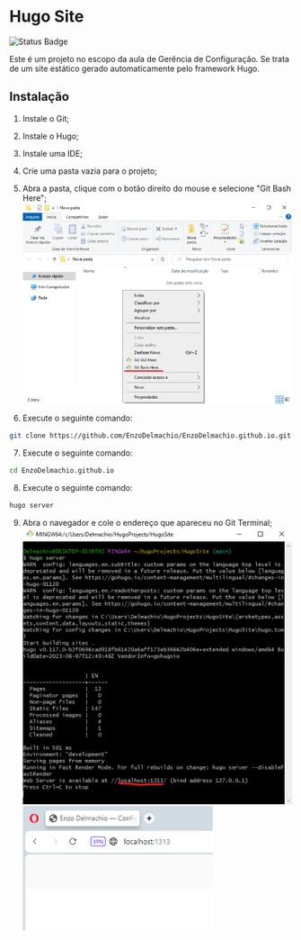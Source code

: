 # Hugo Site

![Status Badge](https://github.com/EnzoDelmachio/EnzoDelmachio.github.io/actions/workflows/hugo.yaml/badge.svg)

Este é um projeto no escopo da aula de Gerência de Configuração. Se trata de um site estático gerado automaticamente pelo framework Hugo.




## Instalação

1. Instale o Git;
2. Instale o Hugo;
3. Instale uma IDE;
4. Crie uma pasta vazia para o projeto;
5. Abra a pasta, clique com o botão direito do mouse e selecione "Git Bash Here";
![Git Bash Here](resources/readme/img5.png)

6. Execute o seguinte comando:
```bash
git clone https://github.com/EnzoDelmachio/EnzoDelmachio.github.io.git
```
7. Execute o seguinte comando:
```bash
cd EnzoDelmachio.github.io
```
8. Execute o seguinte comando:
```bash
hugo server
```
9. Abra o navegador e cole o endereço que apareceu no Git Terminal;
![Terminal](resources/readme/img9.png)
![Navegador](resources/readme/img10.png)
